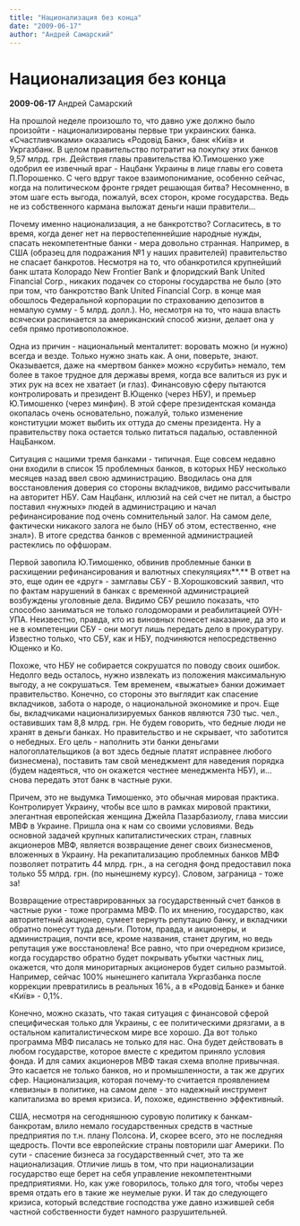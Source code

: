 ```yaml
---
title: "Национализация без конца"
date: "2009-06-17"
author: "Андрей Самарский"
---
```


# Национализация без конца

**2009-06-17** Андрей Самарский

На прошлой неделе произошло то, что давно уже должно было произойти - национализированы первые три украинских банка. «Счастливчиками» оказались «Родовід Банк», банк «Київ» и Укргазбанк. В целом правительство потратит на покупку этих банков 9,57 млрд. грн. Действия главы правительства Ю.Тимошенко уже одобрил ее извечный враг - Нацбанк Украины в лице главы его совета П.Порошенко. С чего вдруг такое взаимопонимание, особенно сейчас, когда на политическом фронте грядет решающая битва? Несомненно, в этом шаге есть выгода, пожалуй, всех сторон, кроме государства. Ведь не из собственного кармана выложат деньги наши правители...

Почему именно национализация, а не банкротство? Согласитесь, в то время, когда денег нет на первостепеннейшие народные нужды, спасать некомпетентные банки - мера довольно странная. Например, в США (образец для подражания №1 у наших правителей) правительство не спасает банкротов. Несмотря на то, что обанкротился крупнейший банк штата Колорадо New Frontier Bank и флоридский Bank United Financial Corp., никаких подачек со стороны государства не было (это при том, что банкротство Bank United Financial Corp. в конце мая обошлось Федеральной корпорации по страхованию депозитов в немалую сумму - 5 млрд. долл.). Но, несмотря на то, что наша власть всячески распинается за американский способ жизни, делает она у себя прямо противоположное.

Одна из причин - национальный менталитет: воровать можно (и нужно) всегда и везде. Только нужно знать как. А они, поверьте, знают. Оказывается, даже на «мертвом банке» можно «срубить» немало, тем более в такое трудное для державы время, когда все валиться из рук и этих рук на всех не хватает (и глаз). Финансовую сферу пытаются контролировать и президент В.Ющенко (через НБУ), и премьер Ю.Тимошенко (через минфин). В этой сфере президентская команда окопалась очень основательно, пожалуй, только изменение конституции может выбить их оттуда до смены президента. Ну а правительству пока остается только питаться падалью, оставленной НацБанком.

Ситуация с нашими тремя банками - типичная. Еще совсем недавно они входили в список 15 проблемных банков, в которых НБУ несколько месяцев назад ввел свою администрацию. Вводилась она для восстановления доверия со стороны вкладчиков, видимо рассчитывали на авторитет НБУ. Сам Нацбанк, иллюзий на сей счет не питал, а быстро поставил «нужных» людей в администрацию и начал рефинансирование под очень сомнительный залог. На самом деле, фактически никакого залога не было (НБУ об этом, естественно, «не знал»). В итоге средства банков с временной администрацией растеклись по оффшорам.

Первой завопила Ю.Тимошенко, обвинив проблемные банки в расхищении рефинансирования и валютных спекуляциях**.** В ответ на это, еще один ее «друг» - замглавы СБУ - В.Хорошковский заявил, что по фактам нарушений в банках с временной администрацией возбуждены уголовные дела. Видимо СБУ решило показать, что способно заниматься не только голодоморами и реабилитацией ОУН-УПА. Неизвестно, правда, кто из виновных понесет наказание, да это и не в компетенции СБУ - они могут лишь передать дело в прокуратуру. Известно только, что СБУ, как и НБУ, подчиняются непосредственно Ющенко и Ко.

Похоже, что НБУ не собирается сокрушатся по поводу своих ошибок. Недолго ведь осталось, нужно извлекать из положения максимальную выгоду, а не сокрушаться. Тем временем, «выжатые» банки дожимает правительство. Конечно, со стороны это выглядит как спасение вкладчиков, забота о народе, о национальной экономике и проч. Еще бы, вкладчиками национализируемых банков являются 730 тыс. чел., оставивших там 8,8 млрд. грн. Не будем говорить, что бедные люди не хранят в деньги банках. Но правительство и не скрывает, что заботится о небедных. Его цель - наполнить эти банки деньгами налогоплательщиков (а вот здесь бедные платят исправнее любого бизнесмена), поставить там свой менеджмент для наведения порядка (будем надеяться, что он окажется честнее менеджмента НБУ), и... снова передать этот банк в частные руки.

Причем, это не выдумка Тимошенко, это обычная мировая практика. Контролирует Украину, чтобы все шло в рамках мировой практики, элегантная европейская женщина Джейла Пазарбазиолу, глава миссии МВФ в Украине. Пришла она к нам со своими условиями. Ведь основной задачей крупных капиталистических стран, главных акционеров МВФ, является возвращение денег своих бизнесменов, вложенных в Украину. На рекапитализацию проблемных банков МВФ позволяет потратить 44 млрд. грн., а на сегодня фонд предоставил пока только 55 млрд. грн. (по нынешнему курсу). Словом, заграница - тоже за!

Возвращение отреставрированных за государственный счет банков в частные руки - тоже программа МВФ. По их мнению, государство, как авторитетный акционер, сумеет вернуть репутацию банку, и вкладчики обратно понесут туда деньги. Потом, правда, и акционеры, и администрация, почти все, кроме названия, станет другим, но ведь репутация уже восстановлена! Все равно, что при очередном кризисе, когда государство обратно будет покрывать убытки частных лиц, окажется, что доля миноритарных акционеров будет сильно размытой. Например, сейчас 100% нынешнего капитала Укргазбанка после коррекции превратились в реальных 16%, а в «Родовід Банке» и банке «Київ» - 0,1%.

Конечно, можно сказать, что такая ситуация с финансовой сферой специфическая только для Украины, с ее политическими дрязгами, а в остальном капиталистическом мире все хорошо. Да вот только программа МВФ писалась не только для нас. Она будет действовать в любом государстве, которое вместе с кредитом приняло условия фонда. И для самих акционеров МВФ такая схема вполне привычная. Это касается не только банков, но и промышленности, а так же других сфер. Национализация, которая почему-то считается проявлением «левизны» в политике, на самом деле - это надежный инструмент капитализма во время кризиса. И, похоже, единственно эффективный.

США, несмотря на сегодняшнюю суровую политику к банкам-банкротам, влило немало государственных средств в частные предприятия по т.н. плану Полсона. И, скорее всего, это не последняя щедрость. Почти все европейские страны повторили шаг Америки. По сути - спасение бизнеса за государственный счет, это та же национализация. Отличие лишь в том, что при национализации государство еще берет на себя управление некомпетентными предприятиями. Но, как уже говорилось, только для того, чтобы через время отдать его в такие же неумелые руки. И так до следующего кризиса, который вследствие господства уже давно изжившей себя частной собственности будет намного разрушительней.